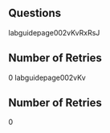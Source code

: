 ## Questions

labguidepage002vKvRxRsJ

## Number of Retries
0
labguidepage002vKv

## Number of Retries
0
